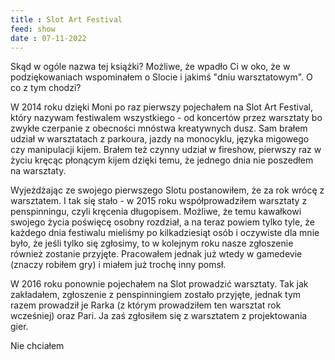 ```yaml
---
title : Slot Art Festival
feed: show
date : 07-11-2022
---
```


Skąd w ogóle nazwa tej książki? Możliwe, że wpadło Ci w oko, że w podziękowaniach wspominałem o Slocie i jakimś "dniu warsztatowym".  O co z tym chodzi?

W 2014 roku dzięki Moni po raz pierwszy pojechałem na Slot Art Festival, który nazywam festiwalem wszystkiego - od koncertów przez warsztaty bo zwykłe czerpanie z obecności mnóstwa kreatywnych dusz. Sam brałem udział w warsztatach z parkoura, jazdy na monocyklu, języka migowego czy manipulacji kijem. Brałem też czynny udział w fireshow, pierwszy raz w życiu kręcąc płonącym kijem dzięki temu, że jednego dnia nie poszedłem na warsztaty.

Wyjeżdżając ze swojego pierwszego Slotu postanowiłem, że za rok wrócę z warsztatem. I tak się stało - w 2015 roku współprowadziłem warsztaty z penspinningu, czyli kręcenia długopisem. Możliwe, że temu kawałkowi swojego życia poświęcę osobny rozdział, a na teraz powiem tylko tyle, że każdego dnia festiwalu mieliśmy po kilkadziesiąt osób i oczywiste dla mnie było, że jeśli tylko się zgłosimy, to w kolejnym roku nasze zgłoszenie również zostanie przyjęte. Pracowałem jednak już wtedy w gamedevie (znaczy robiłem gry) i miałem już trochę inny pomsł.

W 2016 roku ponownie pojechałem na Slot prowadzić warsztaty. Tak jak zakładałem, zgłoszenie z penspinningiem zostało przyjęte, jednak tym razem prowadził je Rarka (z którym prowadziłem ten warsztat rok wcześniej) oraz Pari. Ja zaś zgłosiłem się z warsztatem z projektowania gier.

Nie chciałem 
